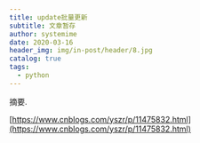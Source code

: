 ```yaml
---
title: update批量更新
subtitle: 文章暂存
author: systemime
date: 2020-03-16
header_img: img/in-post/header/8.jpg
catalog: true
tags:
  - python
---
```

摘要.

<!-- more -->
[https://www.cnblogs.com/yszr/p/11475832.html](https://www.cnblogs.com/yszr/p/11475832.html)
